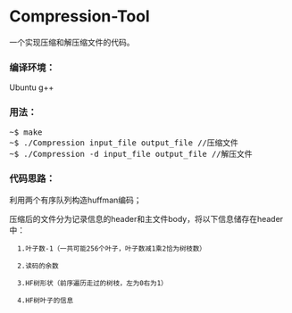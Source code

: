 # Compression-Tool
一个实现压缩和解压缩文件的代码。

### 编译环境：

Ubuntu g++


### 用法：

<pre>
~$ make
~$ ./Compression input_file output_file //压缩文件
~$ ./Compression -d input_file output_file //解压文件
</pre>

### 代码思路：

利用两个有序队列构造huffman编码；

压缩后的文件分为记录信息的header和主文件body，将以下信息储存在header中：

      1.叶子数-1（一共可能256个叶子，叶子数减1乘2恰为树枝数）
      
      2.读码的余数 
      
      3.HF树形状（前序遍历走过的树枝，左为0右为1） 
      
      4.HF树叶子的信息


